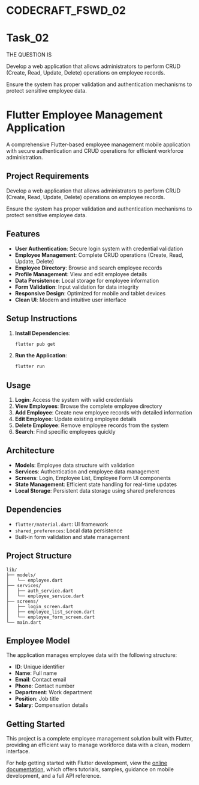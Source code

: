 # CODECRAFT_FSWD_02

# Task_02
THE QUESTION IS

Develop a web application that allows administrators to perform CRUD (Create, Read, Update, Delete) operations on employee records.

Ensure the system has proper validation and authentication mechanisms to protect sensitive employee data.



# Flutter Employee Management Application

A comprehensive Flutter-based employee management mobile application with secure authentication and CRUD operations for efficient workforce administration.

## Project Requirements

Develop a web application that allows administrators to perform CRUD (Create, Read, Update, Delete) operations on employee records.

Ensure the system has proper validation and authentication mechanisms to protect sensitive employee data.

## Features

- **User Authentication**: Secure login system with credential validation
- **Employee Management**: Complete CRUD operations (Create, Read, Update, Delete)
- **Employee Directory**: Browse and search employee records
- **Profile Management**: View and edit employee details
- **Data Persistence**: Local storage for employee information
- **Form Validation**: Input validation for data integrity
- **Responsive Design**: Optimized for mobile and tablet devices
- **Clean UI**: Modern and intuitive user interface

## Setup Instructions

1. **Install Dependencies**:
   ```bash
   flutter pub get
   ```

2. **Run the Application**:
   ```bash
   flutter run
   ```

## Usage

1. **Login**: Access the system with valid credentials
2. **View Employees**: Browse the complete employee directory
3. **Add Employee**: Create new employee records with detailed information
4. **Edit Employee**: Update existing employee details
5. **Delete Employee**: Remove employee records from the system
6. **Search**: Find specific employees quickly

## Architecture

- **Models**: Employee data structure with validation
- **Services**: Authentication and employee data management
- **Screens**: Login, Employee List, Employee Form UI components
- **State Management**: Efficient state handling for real-time updates
- **Local Storage**: Persistent data storage using shared preferences

## Dependencies

- `flutter/material.dart`: UI framework
- `shared_preferences`: Local data persistence
- Built-in form validation and state management

## Project Structure

```
lib/
├── models/
│   └── employee.dart
├── services/
│   ├── auth_service.dart
│   └── employee_service.dart
├── screens/
│   ├── login_screen.dart
│   ├── employee_list_screen.dart
│   └── employee_form_screen.dart
└── main.dart
```

## Employee Model

The application manages employee data with the following structure:
- **ID**: Unique identifier
- **Name**: Full name
- **Email**: Contact email
- **Phone**: Contact number
- **Department**: Work department
- **Position**: Job title
- **Salary**: Compensation details

## Getting Started

This project is a complete employee management solution built with Flutter, providing an efficient way to manage workforce data with a clean, modern interface.

For help getting started with Flutter development, view the
[online documentation](https://docs.flutter.dev/), which offers tutorials,
samples, guidance on mobile development, and a full API reference.
